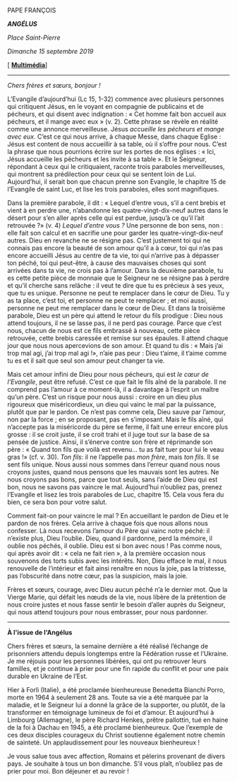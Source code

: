 PAPE FRANÇOIS

***ANGÉLUS***

*Place Saint-Pierre*

*Dimanche 15 septembre 2019*

[ **[Multimédia](http://w2.vatican.va/content/francesco/fr/events/event.dir.html/content/vaticanevents/fr/2019/9/15/angelus.html)**]

* * *

*Chers frères et sœurs, bonjour !*

L’Evangile d’aujourd’hui (Lc 15, 1-32) commence avec plusieurs personnes qui critiquent Jésus, en le voyant en compagnie de publicains et de pécheurs, et qui disent avec indignation : « Cet homme fait bon accueil aux pécheurs, et il mange avec eux » (v. 2). Cette phrase se révèle en réalité comme une annonce merveilleuse. Jésus *accueille les pécheurs et mange avec eux*. C’est ce qui nous arrive, à chaque Messe, dans chaque Eglise : Jésus est content de nous accueillir à sa table, où il s’offre pour nous. C’est la phrase que nous pourrions écrire sur les portes de nos églises : « Ici, Jésus accueille les pécheurs et les invite à sa table ». Et le Seigneur, répondant à ceux qui le critiquaient, raconte trois paraboles merveilleuses, qui montrent sa prédilection pour ceux qui se sentent loin de Lui. Aujourd’hui, il serait bon que chacun prenne son Evangile, le chapitre 15 de l’Evangile de saint Luc, et lise les trois paraboles, elles sont magnifiques.

Dans la première parabole, il dit : « Lequel d’entre vous, s’il a cent brebis et vient à en perdre une, n’abandonne les quatre-vingt-dix-neuf autres dans le désert pour s’en aller après celle qui est perdue, jusqu’à ce qu’il l’ait retrouvée ?» (v. 4) *Lequel d’entre vous ?* Une personne de bon sens, non : elle fait son calcul et en sacrifie une pour garder les quatre-vingt-dix-neuf autres. Dieu en revanche ne se résigne pas. C’est justement toi qui ne connais pas encore la beauté de son amour qu’il a à cœur, toi qui n’as pas encore accueilli Jésus au centre de ta vie, toi qui n’arrive pas à dépasser ton péché, toi qui peut-être, à cause des mauvaises choses qui sont arrivées dans ta vie, ne crois pas à l’amour. Dans la deuxième parabole, tu es cette petite pièce de monnaie que le Seigneur ne se résigne pas à perdre et qu’il cherche sans relâche : il veut te dire que tu es précieux à ses yeux, que tu es unique. Personne ne peut te remplacer dans le cœur de Dieu. Tu y as ta place, c’est toi, et personne ne peut te remplacer ; et moi aussi, personne ne peut me remplacer dans le cœur de Dieu. Et dans la troisième parabole, Dieu est un père qui attend le retour du fils prodigue : Dieu nous attend toujours, il ne se lasse pas, il ne perd pas courage. Parce que c’est nous, chacun de nous est ce fils embrassé à nouveau, cette pièce retrouvée, cette brebis caressée et remise sur ses épaules. Il attend chaque jour que nous nous apercevions de son amour. Et quand tu dis : « Mais j’ai trop mal agi, j’ai trop mal agi !», n’aie pas peur : Dieu t’aime, il t’aime comme tu es et il sait que seul son amour peut changer ta vie.

Mais cet amour infini de Dieu pour nous pécheurs, qui est *le cœur de l’Evangile*, peut être refusé. C’est ce que fait le fils aîné de la parabole. Il ne comprend pas l’amour à ce moment-là, il a davantage à l’esprit un maître qu’un père. C’est un risque pour nous aussi : croire en un dieu plus rigoureux que miséricordieux, un dieu qui vainc le mal par la puissance, plutôt que par le pardon. Ce n’est pas comme cela, Dieu sauve par l’amour, non par la force ; en se proposant, pas en s’imposant. Mais le fils aîné, qui n’accepte pas la miséricorde du père se ferme, il fait une erreur encore plus grosse : il se croit juste, il se croit trahi et il juge tout sur la base de sa pensée de justice. Ainsi, il s’énerve contre son frère et réprimande son père : « Quand ton fils que voilà est revenu… tu as fait tuer pour lui le veau gras !» (cf. v. 30). *Ton fils*: il ne l’appelle pas *mon frère*, mais *ton fils*. Il se sent fils unique. Nous aussi nous sommes dans l’erreur quand nous nous croyons justes, quand nous pensons que les mauvais sont les autres. Ne nous croyons pas bons, parce que tout seuls, sans l’aide de Dieu qui est bon, nous ne savons pas vaincre le mal. Aujourd’hui n’oubliez pas, prenez l’Evangile et lisez les trois paraboles de Luc, chapitre 15. Cela vous fera du bien, ce sera bon pour votre salut.

Comment fait-on pour vaincre le mal ? En accueillant le pardon de Dieu et le pardon de nos frères. Cela arrive à chaque fois que nous allons nous confesser. Là nous recevons l’amour du Père qui vainc notre péché: il n’existe plus, Dieu l’oublie. Dieu, quand il pardonne, perd la mémoire, il oublie nos péchés, il oublie. Dieu est si bon avec nous ! Pas comme nous, qui après avoir dit : « cela ne fait rien », à la première occasion nous souvenons des torts subis avec les intérêts. Non, Dieu efface le mal, il nous renouvelle de l’intérieur et fait ainsi renaître en nous la joie, pas la tristesse, pas l’obscurité dans notre cœur, pas la suspicion, mais la joie.

Frères et sœurs, courage, avec Dieu aucun péché n’a le dernier mot. Que la Vierge Marie, qui défait les nœuds de la vie, nous libère de la prétention de nous croire justes et nous fasse sentir le besoin d’aller auprès du Seigneur, qui nous attend toujours pour nous embrasser, pour nous pardonner.

* * *

**À l'issue de l'Angélus**

Chers frères et sœurs, la semaine dernière a été réalisé l’échange de prisonniers attendu depuis longtemps entre la Fédération russe et l’Ukraine. Je me réjouis pour les personnes libérées, qui ont pu retrouver leurs familles, et je continue à prier pour une fin rapide du conflit et pour une paix durable en Ukraine de l’Est.

Hier à Forlì (Italie), a été proclamée bienheureuse Benedetta Bianchi Porro, morte en 1964 à seulement 28 ans. Toute sa vie a été marquée par la maladie, et le Seigneur lui a donné la grâce de la supporter, ou plutôt, de la transformer en témoignage lumineux de foi et d’amour. Et aujourd’hui à Limbourg (Allemagne), le père Richard Henkes, prêtre pallottin, tué en haine de la foi à Dachau en 1945, a été proclamé bienheureux. Que l’exemple de ces deux disciples courageux du Christ soutienne également notre chemin de sainteté. Un applaudissement pour les nouveaux bienheureux !

Je vous salue tous avec affection, Romains et pèlerins provenant de divers pays. Je souhaite à tous un bon dimanche. S’il vous plaît, n’oubliez pas de prier pour moi. Bon déjeuner et au revoir !